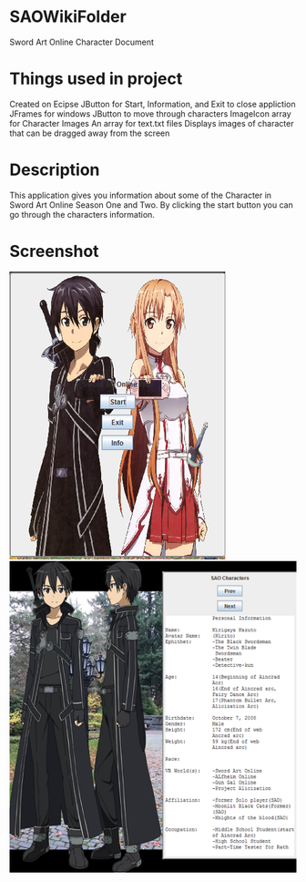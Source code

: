 # SAOWikiFolder
  Sword Art Online Character Document

# Things used in project
  Created on Ecipse 
  JButton for Start, Information, and Exit to close appliction
  JFrames for windows 
  JButton to move through characters
  ImageIcon array for Character Images
  An array for text.txt files
  Displays images of character that can be dragged away from the screen
  
# Description
  This application gives you information about some of the Character
  in Sword Art Online Season One and Two.
  By clicking the start button you can go through the characters information.
 
# Screenshot
![Screenshot](SAOmenu.PNG)![Screenshot](SAOChar.PNG)
